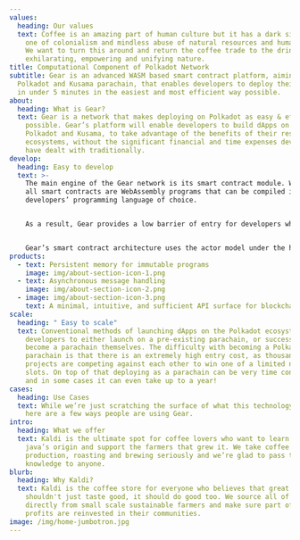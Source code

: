 ```yaml
---
values:
  heading: Our values
  text: Coffee is an amazing part of human culture but it has a dark side too –
    one of colonialism and mindless abuse of natural resources and human lives.
    We want to turn this around and return the coffee trade to the drink’s
    exhilarating, empowering and unifying nature.
title: Computational Component of Polkadot Network
subtitle: Gear is an advanced WASM based smart contract platform, aiming to be a
  Polkadot and Kusama parachain, that enables developers to deploy their dApps
  in under 5 minutes in the easiest and most efficient way possible.
about:
  heading: What is Gear?
  text: Gear is a network that makes deploying on Polkadot as easy & efficient as
    possible. Gear’s platform will enable developers to build dApps on both
    Polkadot and Kusama, to take advantage of the benefits of their respective
    ecosystems, without the significant financial and time expenses developers
    have dealt with traditionally.
develop:
  heading: Easy to develop
  text: >-
    The main engine of the Gear network is its smart contract module. With Gear,
    all smart contracts are WebAssembly programs that can be compiled in the
    developers’ programming language of choice.


    As a result, Gear provides a low barrier of entry for developers who are new to blockchain, and makes it much easier to experiment creatively with smart contracts.


    Gear’s smart contract architecture uses the actor model under the hood, and provides:
products:
  - text: Persistent memory for immutable programs
    image: img/about-section-icon-1.png
  - text: Asynchronous message handling
    image: img/about-section-icon-2.png
  - image: img/about-section-icon-3.png
    text: A minimal, intuitive, and sufficient API surface for blockchain context
scale:
  heading: " Easy to scale"
  text: Conventional methods of launching dApps on the Polkadot ecosystem require
    developers to either launch on a pre-existing parachain, or successfully
    become a parachain themselves. The difficulty with becoming a Polkadot
    parachain is that there is an extremely high entry cost, as thousands of
    projects are competing against each other to win one of a limited number of
    slots. On top of that deploying as a parachain can be very time consuming,
    and in some cases it can even take up to a year!
cases:
  heading: Use Cases
  text: While we’re just scratching the surface of what this technology can do,
    here are a few ways people are using Gear.
intro:
  heading: What we offer
  text: Kaldi is the ultimate spot for coffee lovers who want to learn about their
    java’s origin and support the farmers that grew it. We take coffee
    production, roasting and brewing seriously and we’re glad to pass that
    knowledge to anyone.
blurb:
  heading: Why Kaldi?
  text: Kaldi is the coffee store for everyone who believes that great coffee
    shouldn't just taste good, it should do good too. We source all of our beans
    directly from small scale sustainable farmers and make sure part of the
    profits are reinvested in their communities.
image: /img/home-jumbotron.jpg
---
```


